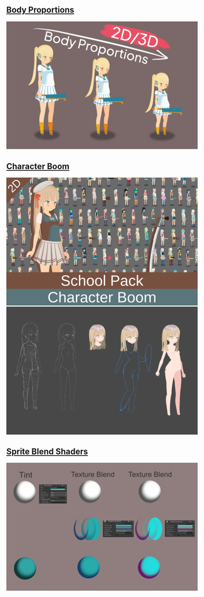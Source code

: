## [Body Proportions](BodyProportions)
[![cover](/assets/img/BodyProportions.png)](BodyProportions)

## [Character Boom](CharacterBoom)
[![cover](/assets/img/character_boom_cover.png)](CharacterBoom)
[![sketch](/assets/img/sketch.png)](CharacterBoom)

## [Sprite Blend Shaders](https://assetstore.unity.com/packages/slug/231432?aid=1101lqGVS)
[![Sprite Blend Shaders](/assets/img/TextureBlend2.png)](https://assetstore.unity.com/packages/slug/231432?aid=1101lqGVS)








